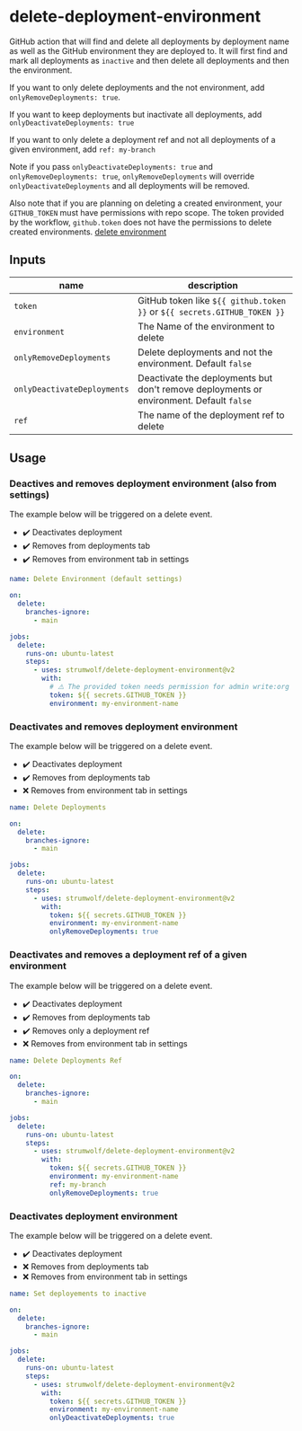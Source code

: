 # delete-deployment-environment

GitHub action that will find and delete all deployments by deployment name as well as the GitHub environment
they are deployed to.
It will first find and mark all deployments as `inactive` and then delete all deployments and then the environment.

If you want to only delete deployments and the not environment, add `onlyRemoveDeployments: true`.

If you want to keep deployments but inactivate all deployments, add `onlyDeactivateDeployments: true`

If you want to only delete a deployment ref and not all deployments of a given environment, add `ref: my-branch`

Note if you pass `onlyDeactivateDeployments: true` and `onlyRemoveDeployments: true`, `onlyRemoveDeployments` will override
`onlyDeactivateDeployments` and all deployments will be removed.

Also note that if you are planning on deleting a created environment, your `GITHUB_TOKEN` must have permissions with repo scope. The token provided by the workflow, `github.token` does not have the permissions to delete created environments. [delete environment](https://docs.github.com/en/rest/reference/repos#delete-an-environment)

## Inputs

| name                        | description                                                                             |
| --------------------------- | --------------------------------------------------------------------------------------- |
| `token`                     | GitHub token like `${{ github.token }}` or `${{ secrets.GITHUB_TOKEN }}`                |
| `environment`               | The Name of the environment to delete                                                   |
| `onlyRemoveDeployments`     | Delete deployments and not the environment. Default `false`                             |
| `onlyDeactivateDeployments` | Deactivate the deployments but don't remove deployments or environment. Default `false` |
| `ref`                       | The name of the deployment ref to delete                                                |

## Usage

### Deactives and removes deployment environment (also from settings)

The example below will be triggered on a delete event.

- ✔️ Deactivates deployment
- ✔️ Removes from deployments tab
- ✔️ Removes from environment tab in settings

```yaml
name: Delete Environment (default settings)

on:
  delete:
    branches-ignore:
      - main

jobs:
  delete:
    runs-on: ubuntu-latest
    steps:
      - uses: strumwolf/delete-deployment-environment@v2
        with:
          # ⚠️ The provided token needs permission for admin write:org
          token: ${{ secrets.GITHUB_TOKEN }}
          environment: my-environment-name
```

### Deactivates and removes deployment environment

The example below will be triggered on a delete event.

- ✔️ Deactivates deployment
- ✔️ Removes from deployments tab
- ❌ Removes from environment tab in settings

```yaml
name: Delete Deployments

on:
  delete:
    branches-ignore:
      - main

jobs:
  delete:
    runs-on: ubuntu-latest
    steps:
      - uses: strumwolf/delete-deployment-environment@v2
        with:
          token: ${{ secrets.GITHUB_TOKEN }}
          environment: my-environment-name
          onlyRemoveDeployments: true
```

### Deactivates and removes a deployment ref of a given environment

The example below will be triggered on a delete event.

- ✔️ Deactivates deployment
- ✔️ Removes from deployments tab
- ✔️ Removes only a deployment ref
- ❌ Removes from environment tab in settings

```yaml
name: Delete Deployments Ref

on:
  delete:
    branches-ignore:
      - main

jobs:
  delete:
    runs-on: ubuntu-latest
    steps:
      - uses: strumwolf/delete-deployment-environment@v2
        with:
          token: ${{ secrets.GITHUB_TOKEN }}
          environment: my-environment-name
          ref: my-branch
          onlyRemoveDeployments: true
```

### Deactivates deployment environment

The example below will be triggered on a delete event.

- ✔️ Deactivates deployment
- ❌ Removes from deployments tab
- ❌ Removes from environment tab in settings

```yaml
name: Set deployements to inactive

on:
  delete:
    branches-ignore:
      - main

jobs:
  delete:
    runs-on: ubuntu-latest
    steps:
      - uses: strumwolf/delete-deployment-environment@v2
        with:
          token: ${{ secrets.GITHUB_TOKEN }}
          environment: my-environment-name
          onlyDeactivateDeployments: true
```
